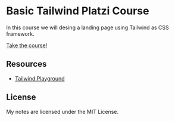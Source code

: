 # Basic Tailwind Platzi Course

In this course we will desing a landing page using Tailwind as CSS framework.

[Take the course!](https://platzi.com/cursos/tailwind)

## Resources 

- [Tailwind Playground](https://play.tailwindcss.com)

## License

My notes are licensed under the MIT License.